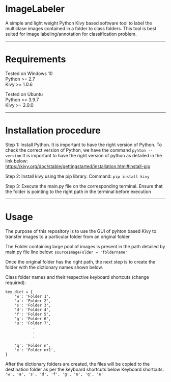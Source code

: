 # ImageLabeler
A simple and light weight Python Kivy based software tool to label the multiclase images contained in a folder to class folders. This tool is best suited for image labeling/annotation for classification problem.

-----

# Requirements 
Tested on Windows 10 <br>
Python >= 2.7 <br>
Kivy >= 1.0.6

Tested on Ubuntu <br>
Python >= 3.9.7 <br>
Kivy >= 2.0.0

-----

# Installation procedure

Step 1: Install Python. It is important to have the right version of Python. To check the correct version of Python, we have the command
`pyhton -- version`
It is important to have the right version of python as detailed in the link below:
https://kivy.org/doc/stable/gettingstarted/installation.html#install-pip

Step 2: Install kivy using the pip library. 
Command: `pip install kivy`

Step 3: Execute the main.py file on the corresponding terminal. Ensure that the folder is pointing to the right path in the terminal before execution

-----

# Usage

The purpose of this repository is to use the GUI of pyhton based Kivy to transfer images to a particular folder from an original folder

The Folder containing large pool of images is present in the path detailed by main.py file line below: 
`sourceImageFolder = 'foldername'`

Once the original folder has the right path, the next step is to create the folder with the dictionary names shown below.

Class folder names and their respective keyboard shortcuts (change required):
```
key_dict = {
    'w': 'Folder 1',
    'a': 'Folder 2',
    's': 'Folder 3',
    'd': 'Folder 4',
    'f': 'Folder 5',
    'g': 'Folder 6',
    'u': 'Folder 7',
            .
            .
            .
    
    'q': 'Folder n',
    'e': 'Folder n+1',
}
```

After the dictionary folders are created, the files will be copied to the destination folder as per the keyboard shortcuts below
Keyboard shortcuts:
`'w', 'a', 's', 'd', 'f', 'g', 'u', 'q', 'e'`
